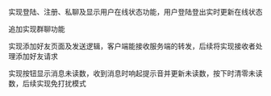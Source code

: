 实现登陆、注册、私聊及显示用户在线状态功能，用户登陆登出实时更新在线状态

追加实现群聊功能

实现添加好友页面及发送逻辑，客户端能接收服务端的转发，后续将实现接收者处理添加好友请求

实现按钮显示消息未读数，收到消息时响起提示音并更新未读数，按下时清零未读数，后续实现免打扰模式